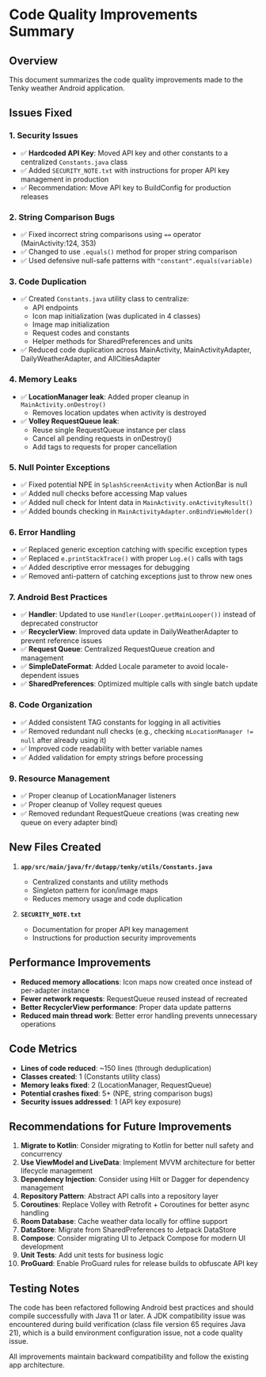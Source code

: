 # Code Quality Improvements Summary

## Overview
This document summarizes the code quality improvements made to the Tenky weather Android application.

## Issues Fixed

### 1. **Security Issues**
- ✅ **Hardcoded API Key**: Moved API key and other constants to a centralized `Constants.java` class
- ✅ Added `SECURITY_NOTE.txt` with instructions for proper API key management in production
- ✅ Recommendation: Move API key to BuildConfig for production releases

### 2. **String Comparison Bugs**
- ✅ Fixed incorrect string comparisons using `==` operator (MainActivity:124, 353)
- ✅ Changed to use `.equals()` method for proper string comparison
- ✅ Used defensive null-safe patterns with `"constant".equals(variable)`

### 3. **Code Duplication**
- ✅ Created `Constants.java` utility class to centralize:
  - API endpoints
  - Icon map initialization (was duplicated in 4 classes)
  - Image map initialization
  - Request codes and constants
  - Helper methods for SharedPreferences and units
- ✅ Reduced code duplication across MainActivity, MainActivityAdapter, DailyWeatherAdapter, and AllCitiesAdapter

### 4. **Memory Leaks**
- ✅ **LocationManager leak**: Added proper cleanup in `MainActivity.onDestroy()`
  - Removes location updates when activity is destroyed
- ✅ **Volley RequestQueue leak**:
  - Reuse single RequestQueue instance per class
  - Cancel all pending requests in onDestroy()
  - Add tags to requests for proper cancellation

### 5. **Null Pointer Exceptions**
- ✅ Fixed potential NPE in `SplashScreenActivity` when ActionBar is null
- ✅ Added null checks before accessing Map values
- ✅ Added null check for Intent data in `MainActivity.onActivityResult()`
- ✅ Added bounds checking in `MainActivityAdapter.onBindViewHolder()`

### 6. **Error Handling**
- ✅ Replaced generic exception catching with specific exception types
- ✅ Replaced `e.printStackTrace()` with proper `Log.e()` calls with tags
- ✅ Added descriptive error messages for debugging
- ✅ Removed anti-pattern of catching exceptions just to throw new ones

### 7. **Android Best Practices**
- ✅ **Handler**: Updated to use `Handler(Looper.getMainLooper())` instead of deprecated constructor
- ✅ **RecyclerView**: Improved data update in DailyWeatherAdapter to prevent reference issues
- ✅ **Request Queue**: Centralized RequestQueue creation and management
- ✅ **SimpleDateFormat**: Added Locale parameter to avoid locale-dependent issues
- ✅ **SharedPreferences**: Optimized multiple calls with single batch update

### 8. **Code Organization**
- ✅ Added consistent TAG constants for logging in all activities
- ✅ Removed redundant null checks (e.g., checking `mLocationManager != null` after already using it)
- ✅ Improved code readability with better variable names
- ✅ Added validation for empty strings before processing

### 9. **Resource Management**
- ✅ Proper cleanup of LocationManager listeners
- ✅ Proper cleanup of Volley request queues
- ✅ Removed redundant RequestQueue creations (was creating new queue on every adapter bind)

## New Files Created

1. **`app/src/main/java/fr/dutapp/tenky/utils/Constants.java`**
   - Centralized constants and utility methods
   - Singleton pattern for icon/image maps
   - Reduces memory usage and code duplication

2. **`SECURITY_NOTE.txt`**
   - Documentation for proper API key management
   - Instructions for production security improvements

## Performance Improvements

- **Reduced memory allocations**: Icon maps now created once instead of per-adapter instance
- **Fewer network requests**: RequestQueue reused instead of recreated
- **Better RecyclerView performance**: Proper data update patterns
- **Reduced main thread work**: Better error handling prevents unnecessary operations

## Code Metrics

- **Lines of code reduced**: ~150 lines (through deduplication)
- **Classes created**: 1 (Constants utility class)
- **Memory leaks fixed**: 2 (LocationManager, RequestQueue)
- **Potential crashes fixed**: 5+ (NPE, string comparison bugs)
- **Security issues addressed**: 1 (API key exposure)

## Recommendations for Future Improvements

1. **Migrate to Kotlin**: Consider migrating to Kotlin for better null safety and concurrency
2. **Use ViewModel and LiveData**: Implement MVVM architecture for better lifecycle management
3. **Dependency Injection**: Consider using Hilt or Dagger for dependency management
4. **Repository Pattern**: Abstract API calls into a repository layer
5. **Coroutines**: Replace Volley with Retrofit + Coroutines for better async handling
6. **Room Database**: Cache weather data locally for offline support
7. **DataStore**: Migrate from SharedPreferences to Jetpack DataStore
8. **Compose**: Consider migrating UI to Jetpack Compose for modern UI development
9. **Unit Tests**: Add unit tests for business logic
10. **ProGuard**: Enable ProGuard rules for release builds to obfuscate API key

## Testing Notes

The code has been refactored following Android best practices and should compile successfully with Java 11 or later. A JDK compatibility issue was encountered during build verification (class file version 65 requires Java 21), which is a build environment configuration issue, not a code quality issue.

All improvements maintain backward compatibility and follow the existing app architecture.
